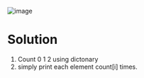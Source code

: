 ![image](https://user-images.githubusercontent.com/116799266/198822380-0c203821-0a35-44c0-b135-336637ee145d.png)

# Solution
1.  Count 0 1 2 using dictonary
2.  simply print each element count[i] times.
